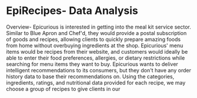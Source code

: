 # EpiRecipes- Data Analysis

Overview-
Epicurious is interested in getting into the meal kit service sector. Similar to Blue Apron and Chef'd, they would provide a postal subscription of goods and recipes, allowing clients to quickly prepare amazing foods from home without overbuying ingredients at the shop. Epicurious' menu items would be recipes from their website, and customers would ideally be able to enter their food preferences, allergies, or dietary restrictions while searching for menu items they want to buy. Epicurious wants to deliver intelligent recommendations to its consumers, but they don't have any order history data to base their recommendations on. Using the categories, ingredients, ratings, and nutritional data provided for each recipe, we may choose a group of recipes to give clients in our

